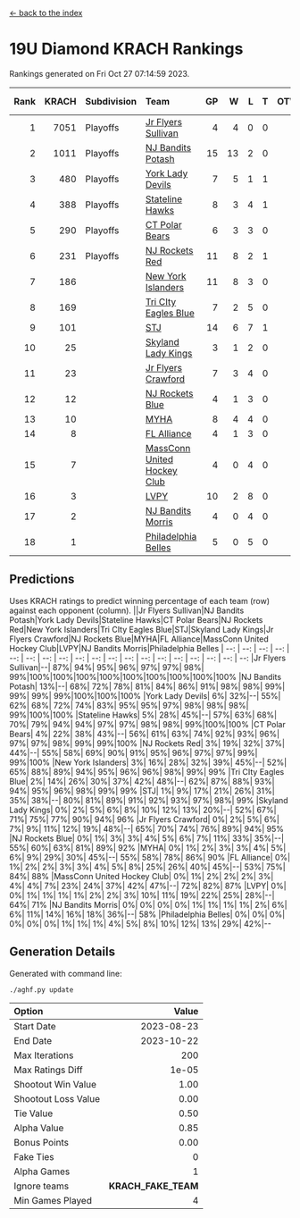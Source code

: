 [<- back to the index](readme.md)
# 19U Diamond KRACH Rankings
Rankings generated on Fri Oct 27 07:14:59 2023.

Rank|KRACH|Subdivision|Team|GP|W|L|T|OTW|OTL|SoS|Exp Wins|Win Diff
---:|---:|:---|:---|---:|---:|---:|---:|---:|---:|---:|---:|---:
1|7051|Playoffs|[Jr Flyers Sullivan](https://gamesheetstats.com/seasons/3663/teams/140859/schedule)|4|4|0|0|1|0|223|4.8|-0.0
2|1011|Playoffs|[NJ Bandits Potash](https://gamesheetstats.com/seasons/3663/teams/140857/schedule)|15|13|2|0|0|0|169|13.9|0.0
3|480|Playoffs|[York Lady Devils](https://gamesheetstats.com/seasons/3663/teams/140856/schedule)|7|5|1|1|0|0|152|6.3|-0.0
4|388|Playoffs|[Stateline Hawks](https://gamesheetstats.com/seasons/3663/teams/141851/schedule)|8|3|4|1|0|1|1897|4.3|-0.0
5|290|Playoffs|[CT Polar Bears](https://gamesheetstats.com/seasons/3663/teams/140853/schedule)|6|3|3|0|0|0|438|3.8|-0.0
6|231|Playoffs|[NJ Rockets Red](https://gamesheetstats.com/seasons/3663/teams/140855/schedule)|11|8|2|1|1|0|194|9.4|0.0
7|186||[New York Islanders](https://gamesheetstats.com/seasons/3663/teams/140861/schedule)|11|8|3|0|0|0|223|8.9|0.0
8|169||[Tri CIty Eagles Blue](https://gamesheetstats.com/seasons/3663/teams/140852/schedule)|7|2|5|0|0|0|1980|2.8|-0.0
9|101||[STJ](https://gamesheetstats.com/seasons/3663/teams/140858/schedule)|14|6|7|1|0|0|395|7.4|0.0
10|25||[Skyland Lady Kings](https://gamesheetstats.com/seasons/3663/teams/140865/schedule)|3|1|2|0|0|0|107|1.9|0.0
11|23||[Jr Flyers Crawford](https://gamesheetstats.com/seasons/3663/teams/140862/schedule)|7|3|4|0|0|1|86|3.9|0.0
12|12||[NJ Rockets Blue](https://gamesheetstats.com/seasons/3663/teams/140867/schedule)|4|1|3|0|0|0|112|1.9|0.0
13|10||[MYHA](https://gamesheetstats.com/seasons/3663/teams/140863/schedule)|8|4|4|0|0|0|53|4.9|0.0
14|8||[FL Alliance](https://gamesheetstats.com/seasons/3663/teams/156907/schedule)|4|1|3|0|0|0|148|1.9|0.0
15|7||[MassConn United Hockey Club](https://gamesheetstats.com/seasons/3663/teams/140854/schedule)|4|0|4|0|0|0|384|0.9|0.0
16|3||[LVPY](https://gamesheetstats.com/seasons/3663/teams/140860/schedule)|10|2|8|0|0|0|170|2.9|0.0
17|2||[NJ Bandits Morris](https://gamesheetstats.com/seasons/3663/teams/140866/schedule)|4|0|4|0|0|0|80|0.9|0.0
18|1||[Philadelphia Belles](https://gamesheetstats.com/seasons/3663/teams/140864/schedule)|5|0|5|0|0|0|38|0.9|0.0

## Predictions
Uses KRACH ratings to predict winning percentage of each team (row) against each opponent (column).
||Jr Flyers Sullivan|NJ Bandits Potash|York Lady Devils|Stateline Hawks|CT Polar Bears|NJ Rockets Red|New York Islanders|Tri CIty Eagles Blue|STJ|Skyland Lady Kings|Jr Flyers Crawford|NJ Rockets Blue|MYHA|FL Alliance|MassConn United Hockey Club|LVPY|NJ Bandits Morris|Philadelphia Belles
| --: | --: | --: | --: | --: | --: | --: | --: | --: | --: | --: | --: | --: | --: | --: | --: | --: | --: | --: 
|Jr Flyers Sullivan|--| 87%| 94%| 95%| 96%| 97%| 97%| 98%| 99%|100%|100%|100%|100%|100%|100%|100%|100%|100%
|NJ Bandits Potash| 13%|--| 68%| 72%| 78%| 81%| 84%| 86%| 91%| 98%| 98%| 99%| 99%| 99%| 99%|100%|100%|100%
|York Lady Devils|  6%| 32%|--| 55%| 62%| 68%| 72%| 74%| 83%| 95%| 95%| 97%| 98%| 98%| 98%| 99%|100%|100%
|Stateline Hawks|  5%| 28%| 45%|--| 57%| 63%| 68%| 70%| 79%| 94%| 94%| 97%| 97%| 98%| 98%| 99%|100%|100%
|CT Polar Bears|  4%| 22%| 38%| 43%|--| 56%| 61%| 63%| 74%| 92%| 93%| 96%| 97%| 97%| 98%| 99%| 99%|100%
|NJ Rockets Red|  3%| 19%| 32%| 37%| 44%|--| 55%| 58%| 69%| 90%| 91%| 95%| 96%| 97%| 97%| 99%| 99%|100%
|New York Islanders|  3%| 16%| 28%| 32%| 39%| 45%|--| 52%| 65%| 88%| 89%| 94%| 95%| 96%| 96%| 98%| 99%| 99%
|Tri CIty Eagles Blue|  2%| 14%| 26%| 30%| 37%| 42%| 48%|--| 62%| 87%| 88%| 93%| 94%| 95%| 96%| 98%| 99%| 99%
|STJ|  1%|  9%| 17%| 21%| 26%| 31%| 35%| 38%|--| 80%| 81%| 89%| 91%| 92%| 93%| 97%| 98%| 99%
|Skyland Lady Kings|  0%|  2%|  5%|  6%|  8%| 10%| 12%| 13%| 20%|--| 52%| 67%| 71%| 75%| 77%| 90%| 94%| 96%
|Jr Flyers Crawford|  0%|  2%|  5%|  6%|  7%|  9%| 11%| 12%| 19%| 48%|--| 65%| 70%| 74%| 76%| 89%| 94%| 95%
|NJ Rockets Blue|  0%|  1%|  3%|  3%|  4%|  5%|  6%|  7%| 11%| 33%| 35%|--| 55%| 60%| 63%| 81%| 89%| 92%
|MYHA|  0%|  1%|  2%|  3%|  3%|  4%|  5%|  6%|  9%| 29%| 30%| 45%|--| 55%| 58%| 78%| 86%| 90%
|FL Alliance|  0%|  1%|  2%|  2%|  3%|  3%|  4%|  5%|  8%| 25%| 26%| 40%| 45%|--| 53%| 75%| 84%| 88%
|MassConn United Hockey Club|  0%|  1%|  2%|  2%|  2%|  3%|  4%|  4%|  7%| 23%| 24%| 37%| 42%| 47%|--| 72%| 82%| 87%
|LVPY|  0%|  0%|  1%|  1%|  1%|  1%|  2%|  2%|  3%| 10%| 11%| 19%| 22%| 25%| 28%|--| 64%| 71%
|NJ Bandits Morris|  0%|  0%|  0%|  0%|  1%|  1%|  1%|  1%|  2%|  6%|  6%| 11%| 14%| 16%| 18%| 36%|--| 58%
|Philadelphia Belles|  0%|  0%|  0%|  0%|  0%|  0%|  1%|  1%|  1%|  4%|  5%|  8%| 10%| 12%| 13%| 29%| 42%|--

## Generation Details

Generated with command line:
```
./aghf.py update
```

| Option | Value |
| :----- | ----: |
| Start Date | 2023-08-23 |
| End Date | 2023-10-22 |
| Max Iterations | 200 |
| Max Ratings Diff | 1e-05 |
| Shootout Win Value | 1.00 |
| Shootout Loss Value | 0.00 |
| Tie Value | 0.50 |
| Alpha Value | 0.85 |
| Bonus Points | 0.00 |
| Fake Ties | 0 |
| Alpha Games | 1 |
| Ignore teams | __KRACH_FAKE_TEAM__ |
| Min Games Played | 4 |

